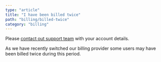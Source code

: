 ```yaml
---
type: "article"
title: "I have been billed twice"
path: "billing/billed-twice"
category: "billing"
---
```


Please [contact out support team](https://example.com/support) with your account details.

As we have recently switched our billing provider some users may have been billed twice during this period.
